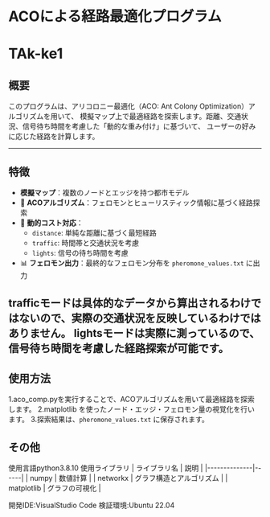 # ACOによる経路最適化プログラム

# TAk-ke1

## 概要
このプログラムは、アリコロニー最適化（ACO: Ant Colony Optimization）アルゴリズムを用いて、
模擬マップ上で最適経路を探索します。距離、交通状況、信号待ち時間を考慮した「動的な重み付け」に基づいて、
ユーザーの好みに応じた経路を計算します。


---

## 特徴
- **模擬マップ**：複数のノードとエッジを持つ都市モデル
- 🐜 **ACOアルゴリズム**：フェロモンとヒューリスティック情報に基づく経路探索
- 🚦 **動的コスト対応**：
  - `distance`: 単純な距離に基づく最短経路
  - `traffic`: 時間帯と交通状況を考慮
  - `lights`: 信号の待ち時間を考慮
- 📊 **フェロモン出力**：最終的なフェロモン分布を `pheromone_values.txt` に出力

trafficモードは具体的なデータから算出されるわけではないので、実際の交通状況を反映しているわけではありません。
lightsモードは実際に測っているので、信号待ち時間を考慮した経路探索が可能です。
---

## 使用方法
1.aco_comp.pyを実行することで、ACOアルゴリズムを用いて最適経路を探索します。
2.matplotlib を使ったノード・エッジ・フェロモン量の視覚化を行います。
3.探索結果は、`pheromone_values.txt` に保存されます。


## その他
使用言語python3.8.10
使用ライブラリ
| ライブラリ名 | 説明 |
|--------------|------|
| numpy        | 数値計算 |
| networkx     | グラフ構造とアルゴリズム |
| matplotlib   | グラフの可視化 |

開発IDE:VisualStudio Code
検証環境:Ubuntu 22.04
